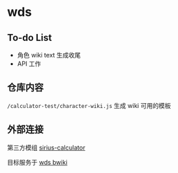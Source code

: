 # wds
## To-do List
- 角色 wiki text 生成收尾
- API 工作

## 仓库内容
`/calculator-test/character-wiki.js` 生成 wiki 可用的模板

## 外部连接
第三方模组 [sirius-calculator](https://github.com/xfl03/sirius-calculator)

目标服务于 [wds bwiki](https://wiki.biligame.com/worlddaistar/%E9%A6%96%E9%A1%B5)
